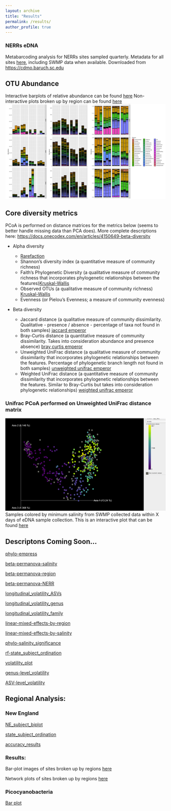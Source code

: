```yaml
---
layout: archive
title: "Results"
permalink: /results/
author_profile: true
---
```


### NERRs eDNA 

Metabarcoding analysis for NERRs sites sampled quarterly. Metadata for all sites [here](https://github.com/jthmiller/NERRs-18s-metabarcoding/blob/main/metadata.tsv), including SWMP data when available. Downloaded from https://cdmo.baruch.sc.edu


## OTU Abundance 
Interactive barplots of relative abundance can be found [here](https://view.qiime2.org/visualization/?src=https://jthmiller.github.io/files/results/nerrs/core-metrics-results/NERRS_18s_taxa-barplot.qzv)
Non-interactive plots broken up by region can be found [here](https://github.com/jthmiller/NERRs-18s-metabarcoding/tree/main/images/barplots)
![gulf](https://github.com/jthmiller/NERRs-18s-metabarcoding/blob/main/images/sample-plots/gulf-barplots-sample.png?raw=true)


## Core diversity metrics 
PCoA is performed on distance matrices for the metrics below (seems to better handle missing data than PCA does). 
More complete descriptions here: https://docs.onecodex.com/en/articles/4150649-beta-diversity

* Alpha diversity 
    * [Rarefaction](https://view.qiime2.org/visualization/?src=https://jthmiller.github.io/files/results/nerrs/core-metrics-results/alpha-rarefaction.qzv)
    * Shannon’s diversity index (a quantitative measure of community richness)  
    * Faith’s Phylogenetic Diversity (a qualitative measure of community richness that incorporates phylogenetic relationships between the features)[Kruskal-Wallis](https://view.qiime2.org/visualization/?src=https://jthmiller.github.io/files/results/nerrs/core-metrics-results/faithspd-group-significance.qzv)
    * Observed OTUs (a qualitative measure of community richness) [Kruskal-Wallis](https://view.qiime2.org/visualization/?src=https://jthmiller.github.io/files/results/nerrs/core-metrics-results/alpha-group-sig-obs-feats.qzv)
    * Evenness (or Pielou’s Evenness; a measure of community evenness)
    
* Beta diversity
    * Jaccard distance (a qualitative measure of community dissimilarity. Qualitative - presence / absence - percentage of taxa not found in both samples) [jaccard emperor](https://view.qiime2.org/visualization/?src=https://jthmiller.github.io/files/results/nerrs/core-metrics-results/jaccard_emperor.qzv)
    * Bray-Curtis distance (a quantitative measure of community dissimilarity. Takes into consideration abundance and presence absence) [bray curtis emperor](https://view.qiime2.org/visualization/?src=https://jthmiller.github.io/files/results/nerrs/core-metrics-results/bray_curtis_emperor.qzv)
    * Unweighted UniFrac distance (a qualitative measure of community dissimilarity that incorporates phylogenetic relationships between the features. Percentage of phylogenetic branch length not found in both samples)
    [unweighted unifrac emperor](https://view.qiime2.org/visualization/?src=https://jthmiller.github.io/files/results/nerrs/core-metrics-results/unweighted_unifrac_emperor.qzv)
    * Weighted UniFrac distance (a quantitative measure of community dissimilarity that incorporates phylogenetic relationships between the features. Similar to Bray-Curtis but takes into consideration phylogenetic relationships)
    [weighted unifrac emperor](https://view.qiime2.org/visualization/?src=https://jthmiller.github.io/files/results/nerrs/core-metrics-results/weighted_unifrac_emperor.qzv)

### Unifrac PCoA performed on Unweighted UniFrac distance matrix 
![unifrac](https://github.com/jthmiller/NERRs-18s-metabarcoding/blob/main/images/sample-plots/unifrac_salinity_all-sites.png?raw=true)
Samples colored by minimum salinity from SWMP collected data within X days of eDNA sample collection. This is an interactive plot that can be found [here](https://view.qiime2.org/visualization/?src=https://jthmiller.github.io/files/results/nerrs/core-diversity-phylogenetic/weighted_unifrac_emperor.qzv)

## Descriptons Coming Soon...
[phylo-empress](https://view.qiime2.org/visualization/?src=https://jthmiller.github.io/files/results/nerrs/core-metrics-results/phylogenetic/phylo-empress.qzv)

[beta-permanova-salinity](https://view.qiime2.org/visualization/?src=https://jthmiller.github.io/files/results/nerrs/core-metrics-results/phylogenetic/phylo-salinity_significance.qzv)

[beta-permanova-region](https://view.qiime2.org/visualization/?src=https://jthmiller.github.io/files/results/nerrs/core-metrics-results/phylogenetic/phylo-region_significance.qzv)

[beta-permanova-NERR](https://view.qiime2.org/visualization/?src=https://jthmiller.github.io/files/results/nerrs/core-metrics-results/phylogenetic/phylo-NERR_significance.qzv)

[longitudinal_volatility_ASVs](https://view.qiime2.org/visualization/?src=https://jthmiller.github.io/files/results/nerrs/core-metrics-results/phylogenetic/longitudinal-filtered/volatility_plot.qzv)

[longitudinal_volatility_genus](https://view.qiime2.org/visualization/?src=https://jthmiller.github.io/files/results/nerrs/core-metrics-results/phylogenetic/longitudinal-genus/volatility_plot.qzv)

[longitudinal_volatility_family](https://view.qiime2.org/visualization/?src=https://jthmiller.github.io/files/results/nerrs/core-metrics-results/phylogenetic/longitudinal-family/volatility_plot.qzv)




[linear-mixed-effects-by-region](https://view.qiime2.org/visualization/?src=https://jthmiller.github.io/files/results/nerrs/all-sites/linear-mixed-effects-region.qzv)

[linear-mixed-effects-by-salinity](https://view.qiime2.org/visualization/?src=https://jthmiller.github.io/files/results/nerrs/all-sites/linear-mixed-effects-salinity.qzv)

[phylo-salinity_significance](https://view.qiime2.org/visualization/?src=https://jthmiller.github.io/files/results/nerrs/all-sites/phylo-salinity_significance.qzv)

[rf-state_subject_ordination](https://view.qiime2.org/visualization/?src=https://jthmiller.github.io/files/results/nerrs/all-sites/rf-state_subject_ordination.qzv)

[volatility_plot](https://view.qiime2.org/visualization/?src=https://jthmiller.github.io/files/results/nerrs/all-sites/volatility_plot.qzv)

[genus-level_volatility](https://view.qiime2.org/visualization/?src=https://jthmiller.github.io/files/results/nerrs/all-sites/genus-level_volatility_plot.qzv)

[ASV-level_volatility](https://view.qiime2.org/visualization/?src=https://jthmiller.github.io/files/results/nerrs/all-sites/asv-level_volatility_plot.qzv)

## Regional Analysis:
### New England
[NE_subject_biplot](https://view.qiime2.org/visualization/?src=https://jthmiller.github.io/files/results/nerrs/regional/NE_with-repl/NE_gemelli-ctf/NE_subject_biplot.qzv)

[state_subject_ordination](https://view.qiime2.org/visualization/?src=https://jthmiller.github.io/files/results/nerrs/regional/NE_with-repl/NE_gemelli-ctf/state_subject_ordination.qzv)

[accuracy_results](https://view.qiime2.org/visualization/?src=https://jthmiller.github.io/files/results/nerrs/regional/NE_with-repl/NE_ecam-feat-volatility/accuracy_results.qzv)





### Results:  

Bar-plot images of sites broken up by regions [here](https://github.com/jthmiller/NERRs-18s-metabarcoding/blob/main/images/barplots)  

Network plots of sites broken up by regions [here](https://github.com/jthmiller/NERRs-18s-metabarcoding/blob/main/images/network-plots/)  




### Picocyanobacteria

[Bar plot](https://view.qiime2.org/visualization/?src=https://jthmiller.github.io/files/results/picocyano/111524-JM-Picocyanobacteria_taxa-barplot.qzv)

